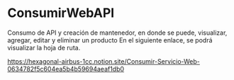 # ConsumirWebAPI
Consumo de API y creación de mantenedor, en donde se puede, visualizar, agregar, editar y eliminar un producto
En el siguiente enlace, se podrá visualizar la hoja de ruta.

https://hexagonal-airbus-1cc.notion.site/Consumir-Servicio-Web-0634782f5c604ea5b4b59694aeaf1db0
